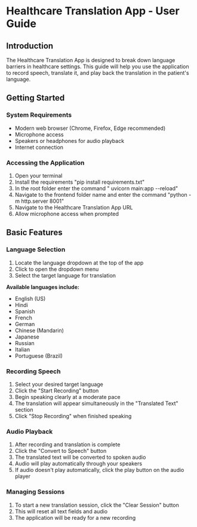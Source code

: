 # Healthcare Translation App - User Guide

## Introduction
The Healthcare Translation App is designed to break down language barriers in healthcare settings. This guide will help you use the application to record speech, translate it, and play back the translation in the patient's language.


## Getting Started

### System Requirements
- Modern web browser (Chrome, Firefox, Edge recommended)
- Microphone access
- Speakers or headphones for audio playback
- Internet connection

### Accessing the Application
1. Open your terminal
2. Install the requirements "pip install requirements.txt"
3. In the root folder enter the command " uvicorn main:app --reload"
4. Navigate to the frontend folder name and enter the command "python -m http.server 8001"
5. Navigate to the Healthcare Translation App URL
6. Allow microphone access when prompted

## Basic Features

### Language Selection
1. Locate the language dropdown at the top of the app
2. Click to open the dropdown menu
3. Select the target language for translation

**Available languages include:**
- English (US)
- Hindi
- Spanish
- French
- German
- Chinese (Mandarin)
- Japanese
- Russian
- Italian
- Portuguese (Brazil)


### Recording Speech
1. Select your desired target language
2. Click the "Start Recording" button
3. Begin speaking clearly at a moderate pace
4. The translation will appear simultaneously in the "Translated Text" section
6. Click "Stop Recording" when finished speaking



### Audio Playback
1. After recording and translation is complete
2. Click the "Convert to Speech" button
3. The translated text will be converted to spoken audio
4. Audio will play automatically through your speakers
5. If audio doesn't play automatically, click the play button on the audio player


### Managing Sessions
1. To start a new translation session, click the "Clear Session" button
2. This will reset all text fields and audio
3. The application will be ready for a new recording

